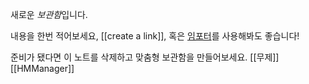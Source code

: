 새로운 *보관함*입니다.

내용을 한번 적어보세요, [[create a link]], 혹은 [임포터](https://help.obsidian.md/Plugins/Importer)를 사용해봐도 좋습니다!

준비가 됐다면 이 노트를 삭제하고 맞춤형 보관함을 만들어보세요.
[[무제]]
[[HMManager]]